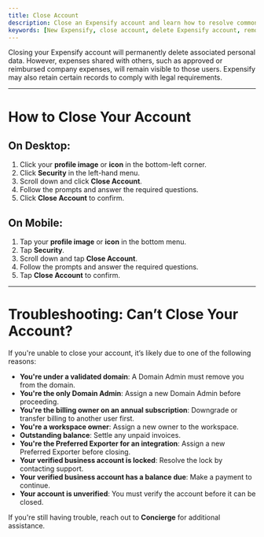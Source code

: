 ```yaml
---
title: Close Account
description: Close an Expensify account and learn how to resolve common issues that prevent account deletion.
keywords: [New Expensify, close account, delete Expensify account, remove user, deactivate account, cancel account, terminate]
---
```

<div id="new-expensify" markdown="1">

Closing your Expensify account will permanently delete associated personal data. However, expenses shared with others, such as approved or reimbursed company expenses, will remain visible to those users. Expensify may also retain certain records to comply with legal requirements.

---

# How to Close Your Account

## On Desktop:
1. Click your **profile image** or **icon** in the bottom-left corner.
2. Click **Security** in the left-hand menu.
3. Scroll down and click **Close Account**.
4. Follow the prompts and answer the required questions.
5. Click **Close Account** to confirm.

## On Mobile:
1. Tap your **profile image** or **icon** in the bottom menu.
2. Tap **Security**.
3. Scroll down and tap **Close Account**.
4. Follow the prompts and answer the required questions.
5. Tap **Close Account** to confirm.

---

# Troubleshooting: Can’t Close Your Account?

If you're unable to close your account, it’s likely due to one of the following reasons:

- **You're under a validated domain**: A Domain Admin must remove you from the domain.
- **You're the only Domain Admin**: Assign a new Domain Admin before proceeding.
- **You're the billing owner on an annual subscription**: Downgrade or transfer billing to another user first.
- **You're a workspace owner**: Assign a new owner to the workspace.
- **Outstanding balance**: Settle any unpaid invoices.
- **You're the Preferred Exporter for an integration**: Assign a new Preferred Exporter before closing.
- **Your verified business account is locked**: Resolve the lock by contacting support.
- **Your verified business account has a balance due**: Make a payment to continue.
- **Your account is unverified**: You must verify the account before it can be closed.

If you're still having trouble, reach out to **Concierge** for additional assistance.

</div>
